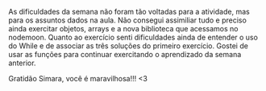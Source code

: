 As dificuldades da semana não foram tão voltadas para a atividade, mas para os assuntos dados na aula. Não consegui assimiliar tudo e preciso ainda exercitar objetos, arrays e a nova biblioteca que acessamos no nodemoon.
Quanto ao exercício senti dificuldades ainda de entender o uso do While e de associar as três soluções do primeiro exercício. 
Gostei de usar as funções para continuar exercitando o aprendizado da semana anterior.

Gratidão Simara, você é maravilhosa!!! <3